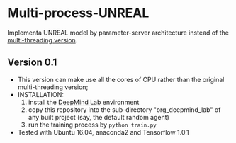 # Multi-process-UNREAL
Implementa UNREAL model by parameter-server architecture instead of the [multi-threading version](https://github.com/miyosuda/unreal).

## Version 0.1
* This version can make use all the cores of CPU rather than the original multi-threading version;
* INSTALLATION:
  1. install the [DeepMind Lab](https://github.com/deepmind/lab) environment
  2. copy this repository into the sub-directory "org_deepmind_lab" of any built project (say, the default random agent)
  3. run the training process by <code>python train.py</code>
* Tested with Ubuntu 16.04, anaconda2 and Tensorflow 1.0.1 
  
